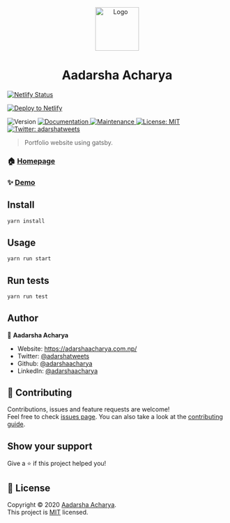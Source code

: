 <div align="center">
  <img alt="Logo" src="https://raw.githubusercontent.com/adarshaacharya/adarshaacharya.com.np/master/static/images/logo.png?token=AL7P72GRC4KIW4CVJBVHQPK7FZJBC" width="100" />
</div>
<h1 align="center">Aadarsha Acharya </h1>


[![Netlify Status](https://api.netlify.com/api/v1/badges/2b27e3a1-ff98-455a-8136-3512a4685fad/deploy-status)](https://app.netlify.com/sites/adarshaacharya/deploys)

[![Deploy to Netlify](https://www.netlify.com/img/deploy/button.svg)](https://app.netlify.com/start/deploy?repository=https://github.com/adarshaacharya/adarshaacharya.com.np)



<p>
  <img alt="Version" src="https://img.shields.io/badge/version-2.0-blue.svg?cacheSeconds=2592000" />
  <a href="https://github.com/adarshaacharya/adarshaacharya.com.np#readme" target="_blank">
    <img alt="Documentation" src="https://img.shields.io/badge/documentation-yes-brightgreen.svg" />
  </a>
  <a href="https://github.com/adarshaacharya/adarshaacharya.com.np/graphs/commit-activity" target="_blank">
    <img alt="Maintenance" src="https://img.shields.io/badge/Maintained%3F-yes-green.svg" />
  </a>
  <a href="https://github.com/adarshaacharya/adarshaacharya.com.np/blob/master/LICENSE" target="_blank">
    <img alt="License: MIT" src="https://img.shields.io/github/license/adarshaacharya/Aadarsha Acharya" />
  </a>
  <a href="https://twitter.com/adarshatweets" target="_blank">
    <img alt="Twitter: adarshatweets" src="https://img.shields.io/twitter/follow/adarshatweets.svg?style=social" />
  </a>
</p>

> Portfolio website using gatsby.

### 🏠 [Homepage](http://adarshaacharya.com.np/)

### ✨ [Demo](http://adarshaacharya.com.np/)

## Install

```sh
yarn install
```

## Usage

```sh
yarn run start
```

## Run tests

```sh
yarn run test
```

## Author

👤 **Aadarsha Acharya**

* Website: https://adarshaacharya.com.np/
* Twitter: [@adarshatweets](https://twitter.com/adarshatweets)
* Github: [@adarshaacharya](https://github.com/adarshaacharya)
* LinkedIn: [@adarshaacharya](https://linkedin.com/in/adarshaacharya)

## 🤝 Contributing

Contributions, issues and feature requests are welcome!<br />Feel free to check [issues page](https://github.com/gatsbyjs/gatsby/issues). You can also take a look at the [contributing guide](https://github.com/adarshaacharya/adarshaacharya.com.np/blob/master/CONTRIBUTING.md).

## Show your support

Give a ⭐️ if this project helped you!

## 📝 License

Copyright © 2020 [Aadarsha Acharya](https://github.com/adarshaacharya).<br />
This project is [MIT](https://github.com/adarshaacharya/adarshaacharya.com.np/blob/master/LICENSE) licensed.

